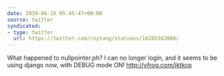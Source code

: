 ```yaml
---
date: 2010-06-16 05:45:47+00:00
source: twitter
syndicated:
- type: twitter
  url: https://twitter.com/roytang/statuses/16285342860/
---
```


What happened to nullpointer.ph? I can no longer login, and it seems to be using django now, with DEBUG mode ON!  http://yfrog.com/jktkcp